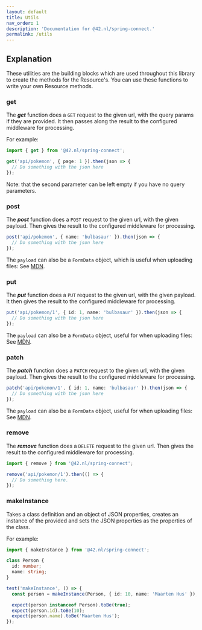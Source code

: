 ```yaml
---
layout: default
title: Utils
nav_order: 1
description: 'Documentation for @42.nl/spring-connect.'
permalink: /utils
---
```


## Explanation

These utilities are the building blocks which are used throughout this library to create the methods for the Resource's. You can use
these functions to write your own Resource methods.

### get

The **_get_** function does a `GET` request to the given url, with the query params if they are provided. It then passes along the result to the configured middleware for processing.

For example:

```ts
import { get } from '@42.nl/spring-connect';

get('api/pokemon', { page: 1 }).then(json => {
  // Do something with the json here
});
```

Note: that the second parameter can be left empty if you have
no query parameters.

### post

The **_post_** function does a `POST` request to the given url, with the given payload.
Then gives the result to the configured middleware
for processing.

```ts
post('api/pokemon', { name: 'bulbasaur' }).then(json => {
  // Do something with the json here
});
```

The `payload` can also be a `FormData` object, which is useful when uploading
files: See [MDN](https://developer.mozilla.org/en-US/docs/Web/API/FormData).

### put

The **_put_** function does a `PUT` request to the given url, with the given payload.
It then gives the result to the configured middleware for processing.

```ts
put('api/pokemon/1', { id: 1, name: 'bulbasaur' }).then(json => {
  // Do something with the json here
});
```

The `payload` can also be a `FormData` object, useful for when uploading
files: See [MDN](https://developer.mozilla.org/en-US/docs/Web/API/FormData).

### patch

The **_patch_** function does a `PATCH` request to the given url, with the given payload.
Then gives the result to the configured middleware
for processing.

```ts
patch('api/pokemon/1', { id: 1, name: 'bulbasaur' }).then(json => {
  // Do something with the json here
});
```

The `payload` can also be a `FormData` object, useful for when uploading
files: See [MDN](https://developer.mozilla.org/en-US/docs/Web/API/FormData).

### remove

The **_remove_** function does a `DELETE` request to the given url.
Then gives the result to the configured middleware
for processing.

```ts
import { remove } from '@42.nl/spring-connect';

remove('api/pokemon/1').then(() => {
  // Do something here.
});
```

### makeInstance

Takes a class definition and an object of JSON properties,
creates an instance of the provided and sets the JSON properties
as the properties of the class.

For example:

```ts
import { makeInstance } from '@42.nl/spring-connect';

class Person {
  id: number;
  name: string;
}

test('makeInstance', () => {
  const person = makeInstance(Person, { id: 10, name: 'Maarten Hus' });

  expect(person instanceof Person).toBe(true);
  expect(person.id).toBe(10);
  expect(person.name).toBe('Maarten Hus');
});
```

